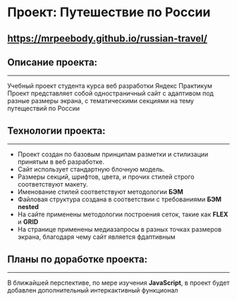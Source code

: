 # Проект: Путешествие по России

## https://mrpeebody.github.io/russian-travel/

## Описание проекта:
-------------------
Учебный проект студента курса веб разработки Яндекс Практикум  
Проект представляет собой одностраничный сайт с адаптивом под разные размеры экрана, 
с тематическими секциями на тему путеществий по России
## Технологии проекта: 
----------------------
* Проект создан по базовым принципам разметки и стилизации принятым в веб разработке.  
* Сайт использует стандартную блочную модель.  
* Размеры секций, шрифтов, цвета, и прочих стилей строго соответствуют макету.  
* Именование стилей соответствуют методологии __БЭМ__  
* Файловая структура создана в соответствии с требованиями **БЭМ nested**  
* На сайте применены методологии построения сеток, такие как **FLEX** и **GRID** 
* На странице применены медиазапросы в разных точках размеров экрана, благодаря чему сайт является фдаптивным 


## Планы по доработке проекта:  
----------------------
В ближайшей перспективе, по мере изучения **JavaScript**, в проект будет добавлен дополнительный интеркактивный функционал
